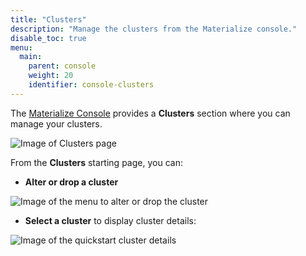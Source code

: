 ```yaml
---
title: "Clusters"
description: "Manage the clusters from the Materialize console."
disable_toc: true
menu:
  main:
    parent: console
    weight: 20
    identifier: console-clusters
---
```


The [Materialize Console](/console/) provides a
**Clusters** section where you can manage your clusters.

![Image of Clusters page](/images/console/console-clusters.png "Clusters page
listing your clusters")

From the **Clusters** starting page, you can:

- **Alter or drop a cluster**

![Image of the menu to alter or drop the cluster](/images/console/console-clusters-menu.png "Open menu to alter or drop the cluster")

- **Select a cluster** to display cluster details:

![Image of the `quickstart` cluster details](/images/console/console-clusters-view.png "Details about the `quickstart` cluster")
